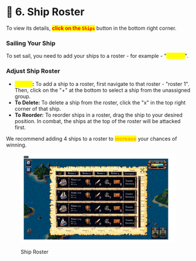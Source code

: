 # 🔢 6. Ship Roster

To view its details, <mark style="color:red;">**click on the**</mark><mark style="color:red;">**&#x20;**</mark><mark style="color:red;">**`Ships`**</mark> button in the bottom right corner.

### Sailing Your Ship

To set sail, you need to add your ships to a roster - for example - "<mark style="color:yellow;">**roster 1**</mark>".

### Adjust Ship Roster

* <mark style="color:yellow;">**To Add**</mark>**:** To add a ship to a roster, first navigate to that roster - "roster 1". Then, click on the "+" at the bottom to select a ship from the unassigned group.
* **To Delete:** To delete a ship from the roster, click the "x" in the top right corner of that ship.
* **To Reorder:** To reorder ships in a roster, drag the ship to your desired position. In combat, the ships at the top of the roster will be attacked first.

We recommend adding 4 ships to a roster to <mark style="color:orange;">**increase**</mark> your chances of winning.

<figure><img src="../.gitbook/assets/11-船只管理.png" alt=""><figcaption><p>Ship Roster</p></figcaption></figure>

